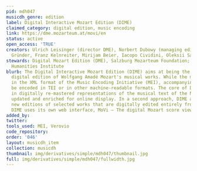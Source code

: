 ```yaml
---
pid: mdh047
musicdh_genre: edition
label: Digital Interactive Mozart Edition (DIME)
claimed_category: digital edition, music encoding
link: https://dme.mozarteum.at/movi/en
status: active
open_access: 'TRUE'
creators: Ulrich Leisinger (director DME), Norbert Dubowy (managing editor), Felix
  Gründer, Franz Kelnreiter, Mirijam Beier, Iacopo Cividini, Oleksii Sapov
stewards: Digital Mozart Edition (DME), Salzburg Mozarteum Foundation; The Packard
  Humanities Institute
blurb: The Digital Interactive Mozart Edition (DIME) aims at being the first fully
  digital edition of Wolfgang Amadé Mozart's musical works. While the music is encoded
  in the XML format of the Music Encoding Initiative (MEI), accompanying texts may
  be encoded in TEI or in other machine-readable formats. The core of DIME consists
  in digitally re-mastered representations of the musical text of the Neue Mozart-Ausgabe,
  updated and enriched for online display. In a second approach, DIME also offers
  new editions of selected works that are digitally edited entirely from scratch.
  DIME uses its own web interface, MoVi – The digital Mozart score viewer, for rendering.
added_by: 
twitter: 
tools_used: MEI, Verovio
code_repository: 
order: '046'
layout: musicdh_item
collection: musicdh
thumbnail: img/derivatives/simple/mdh047/thumbnail.jpg
full: img/derivatives/simple/mdh047/fullwidth.jpg
---
```

